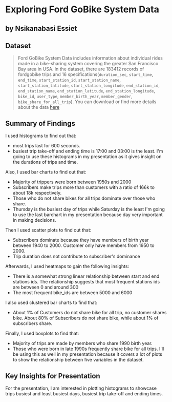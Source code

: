 # Exploring Ford GoBike System Data 
## by Nsikanabasi Essiet


## Dataset

> Ford GoBike System Data includes information about individual rides made in a bike-sharing system covering the greater San Francisco Bay area in USA.
In the dataset, there are 183412 records of fordgobike trips and 16 specifications(`duration_sec`, `start_time`, `end_time`, `start_station_id`, `start_station_name`, `start_station_latitude`, `start_station_longitude`, `end_station_id`, `end_station_name`, `end_station_latitude`, `end_station_longitude`, `bike_id`, `user_type`, `member_birth_year`, `member_gender`, `bike_share_for_all_trip`).
You can download or find more details about the data [here](https://video.udacity-data.com/topher/2020/October/5f91cf38_201902-fordgobike-tripdata/201902-fordgobike-tripdata.csv)


## Summary of Findings

I used histograms to find out that:
- most trips last for 600 seconds.
- busiest trip take-off and ending time is 17:00 and 03:00 is the least.
I'm going to use these histograms in my presentation as it gives insight on the durations of trips and time.

Also, I used bar charts to find out that:
- Majority of trippers were born between 1950s and 2000
- Subscribers make trips more than customers with a ratio of 166k to about 18k respectively.
- Those who do not share bikes for all trips dominate over those who share.
- Thursday is the busiest day of trips while Saturday is the least
I'm going to use the last barchart in my presentation because day very important in making decisions.

Then I used scatter plots to find out that:
- Subscribers dominate because they have members of birth year between 1940 to 2000. Customer only have members from 1950 to 2000.
- Trip duration does not contribute to subscriber's dominance

Afterwards, I used heatmaps to gain the following insights:
- There is a somewhat strong linear relationship between start and end stations ids. The relationship suggests that most frequent stations ids are between 0 and around 300
- The most frequent bike_ids are between 5000 and 6000

I also used clustered bar charts to find that:
- About 1% of Customers do not share bike for all trip, no customer shares bike. About 80% of Subscribers do not share bike, while about 1% of subscribers share.

Finally, I used boxplots to find that:
- Majority of trips are made by members who share 1990 birth year.
- Those who were born in late 1990s frequently share bike for all trips.
I'll be using this as well in my presentation because it covers a lot of plots to show the relationship between five variables in the dataset.

## Key Insights for Presentation

For the presentation, I am interested in plotting histograms to showcase trips busiest and least busiest days, busiest trip take-off and ending times.